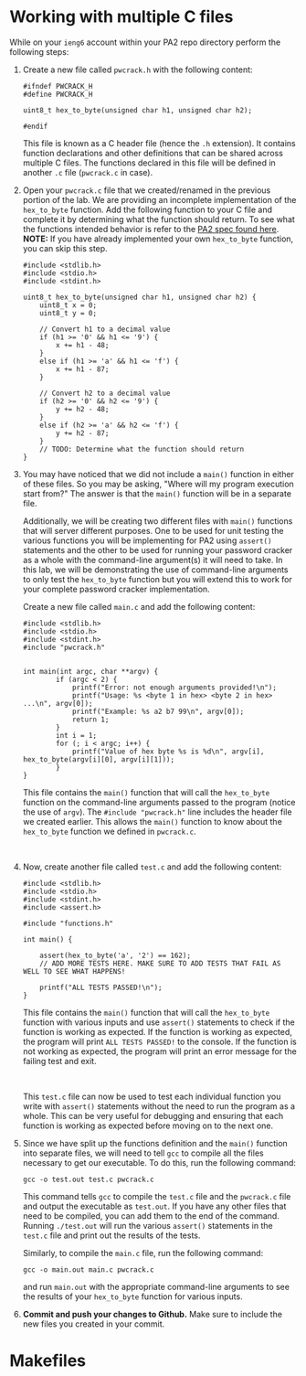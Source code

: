 # Working with multiple C files

<!-- ADD INTRO BLURB HERE?? -->

While on your `ieng6` account within your PA2 repo directory perform the following steps:

1. Create a new file called `pwcrack.h` with the following content:
    ```
    #ifndef PWCRACK_H
    #define PWCRACK_H

    uint8_t hex_to_byte(unsigned char h1, unsigned char h2);

    #endif
    ```
    This file is known as a C header file (hence the `.h` extension). It contains function declarations and other definitions that can be shared across multiple C files. The functions declared in this file will be defined in another `.c` file (`pwcrack.c` in case).

    <!-- ADD EXPLANATION FOR HEADER FILE HERE -->

2. Open your `pwcrack.c` file that we created/renamed in the previous portion of the lab. We are providing an incomplete implementation of the `hex_to_byte` function. Add the following function to your C file and complete it by determining what the function should return. To see what the functions intended behavior is refer to the [PA2 spec found here](https://github.com/ucsd-cse29/pa2-hashing-and-passwords?tab=readme-ov-file#functions---milestone-1).
**NOTE:** If you have already implemented your own `hex_to_byte` function, you can skip this step.
    ```
    #include <stdlib.h>
    #include <stdio.h>
    #include <stdint.h>

    uint8_t hex_to_byte(unsigned char h1, unsigned char h2) {
        uint8_t x = 0;
        uint8_t y = 0;

        // Convert h1 to a decimal value
        if (h1 >= '0' && h1 <= '9') {
            x += h1 - 48;
        }
        else if (h1 >= 'a' && h1 <= 'f') {
            x += h1 - 87;
        }

        // Convert h2 to a decimal value
        if (h2 >= '0' && h2 <= '9') {
            y += h2 - 48;
        }
        else if (h2 >= 'a' && h2 <= 'f') {
            y += h2 - 87;
        }
        // TODO: Determine what the function should return
    }
    ```

3. You may have noticed that we did not include a `main()` function in either of these files. So you may be asking, "Where will my program execution start from?" The answer is that the `main()` function will be in a separate file. 

    Additionally, we will be creating two different files with `main()` functions that will server different purposes. One to be used for unit testing the various functions you will be implementing for PA2 using `assert()` statements and the other to be used for running your password cracker as a whole with the command-line argument(s) it will need to take. In this lab, we will be demonstrating the use of command-line arguments to only test the `hex_to_byte` function but you will extend this to work for your complete password cracker implementation.
    <br>

    Create a new file called `main.c` and add the following content:
    ```
    #include <stdlib.h>
    #include <stdio.h>
    #include <stdint.h>
    #include "pwcrack.h"


    int main(int argc, char **argv) {
            if (argc < 2) {
                printf("Error: not enough arguments provided!\n");
                printf("Usage: %s <byte 1 in hex> <byte 2 in hex> ...\n", argv[0]);
                printf("Example: %s a2 b7 99\n", argv[0]);
                return 1;
            }
            int i = 1;
            for (; i < argc; i++) {
                printf("Value of hex byte %s is %d\n", argv[i], hex_to_byte(argv[i][0], argv[i][1]));
            }
    }
    ```
    This file contains the `main()` function that will call the `hex_to_byte` function on the command-line arguments passed to the program (notice the use of `argv`). The `#include "pwcrack.h"` line includes the header file we created earlier. This allows the `main()` function to know about the `hex_to_byte` function we defined in `pwcrack.c`.

    <br>

4. Now, create another file called `test.c` and add the following content:
    ```
    #include <stdlib.h>
    #include <stdio.h>
    #include <stdint.h>
    #include <assert.h>

    #include "functions.h"

    int main() {

        assert(hex_to_byte('a', '2') == 162);
        // ADD MORE TESTS HERE. MAKE SURE TO ADD TESTS THAT FAIL AS WELL TO SEE WHAT HAPPENS!
        
        printf("ALL TESTS PASSED!\n");
    }
    ```

    This file contains the `main()` function that will call the `hex_to_byte` function with various inputs and use `assert()` statements to check if the function is working as expected. If the function is working as expected, the program will print `ALL TESTS PASSED!` to the console. If the function is not working as expected, the program will print an error message for the failing test and exit.

    <br>

    This `test.c` file can now be used to test each individual function you write with `assert()` statements without the need to run the program as a whole. This can be very useful for debugging and ensuring that each function is working as expected before moving on to the next one.

5. Since we have split up the functions definition and the `main()` function into separate files, we will need to tell `gcc` to compile all the files necessary to get our executable. To do this, run the following command:
    ```
    gcc -o test.out test.c pwcrack.c
    ```
    This command tells `gcc` to compile the `test.c` file and the `pwcrack.c` file and output the executable as `test.out`. If you have any other files that need to be compiled, you can add them to the end of the command.
    Running `./test.out` will run the various `assert()` statements in the `test.c` file and print out the results of the tests.
    <br>
    
    Similarly, to compile the `main.c` file, run the following command:
    ```
    gcc -o main.out main.c pwcrack.c
    ```
    and run `main.out` with the appropriate command-line arguments to see the results of your `hex_to_byte` function for various inputs.

    <!-- ADD A WRITE IN NOTES SECTION HERE -->

6. **Commit and push your changes to Github.** Make sure to include the new files you created in your commit.

# Makefiles
